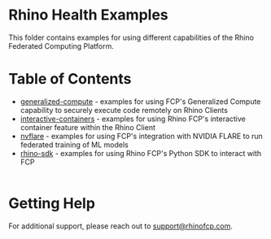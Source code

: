# Rhino Health Examples
This folder contains examples for using different capabilities of the Rhino Federated Computing Platform.
<br>

# Table of Contents
- [generalized-compute](./generalized-compute/README.md) - examples for using FCP's Generalized Compute capability to securely execute code remotely on Rhino Clients 
- [interactive-containers](./interactive-containers/README.md) - examples for using Rhino FCP's interactive container feature within the Rhino Client
- [nvflare](./nvflare/README.md) - examples for using FCP's integration with NVIDIA FLARE to run federated training of ML models
- [rhino-sdk](./rhino-sdk/README.md) - examples for using Rhino FCP's Python SDK to interact with FCP
<br><br>

# Getting Help
For additional support, please reach out to [support@rhinofcp.com](mailto:support@rhinofcp.com).
